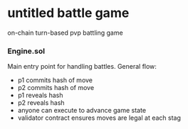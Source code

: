 # untitled battle game

on-chain turn-based pvp battling game

### Engine.sol
Main entry point for handling battles.
General flow:
- p1 commits hash of move
- p2 commits hash of move
- p1 reveals hash
- p2 reveals hash
- anyone can execute to advance game state
- validator contract ensures moves are legal at each stag